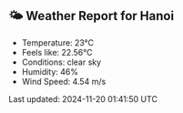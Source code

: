 <!-- WEATHER-START -->
## 🌤 Weather Report for Hanoi

- Temperature: 23°C
- Feels like: 22.56°C
- Conditions: clear sky
- Humidity: 46%
- Wind Speed: 4.54 m/s

Last updated: 2024-11-20 01:41:50 UTC
<!-- WEATHER-END -->
